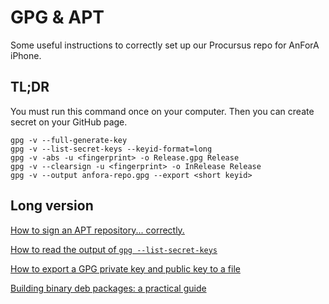 # GPG & APT

Some useful instructions to correctly set up our Procursus repo for AnForA iPhone.

## TL;DR

You must run this command once on your computer. Then you can create secret on your GitHub page.

```shell
gpg -v --full-generate-key
gpg -v --list-secret-keys --keyid-format=long
gpg -v -abs -u <fingerprint> -o Release.gpg Release
gpg -v --clearsign -u <fingerprint> -o InRelease Release
gpg -v --output anfora-repo.gpg --export <short keyid>
```

## Long version
[How to sign an APT repository... correctly.](https://github.com/crystall1nedev/signing-apt-repo-faq)

[How to read the output of `gpg --list-secret-keys`](https://unix.stackexchange.com/a/613909)

[How to export a GPG private key and public key to a file](https://unix.stackexchange.com/a/482559)

[Building binary deb packages: a practical guide](https://www.internalpointers.com/post/build-binary-deb-package-practical-guide)
